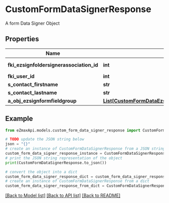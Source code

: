 # CustomFormDataSignerResponse

A form Data Signer Object

## Properties

Name | Type | Description | Notes
------------ | ------------- | ------------- | -------------
**fki_ezsignfoldersignerassociation_id** | **int** | The unique ID of the Ezsignfoldersignerassociation | 
**fki_user_id** | **int** | The unique ID of the User | [optional] 
**s_contact_firstname** | **str** | The First name of the contact | 
**s_contact_lastname** | **str** | The Last name of the contact | 
**a_obj_ezsignformfieldgroup** | [**List[CustomFormDataEzsignformfieldgroupResponse]**](CustomFormDataEzsignformfieldgroupResponse.md) |  | 

## Example

```python
from eZmaxApi.models.custom_form_data_signer_response import CustomFormDataSignerResponse

# TODO update the JSON string below
json = "{}"
# create an instance of CustomFormDataSignerResponse from a JSON string
custom_form_data_signer_response_instance = CustomFormDataSignerResponse.from_json(json)
# print the JSON string representation of the object
print(CustomFormDataSignerResponse.to_json())

# convert the object into a dict
custom_form_data_signer_response_dict = custom_form_data_signer_response_instance.to_dict()
# create an instance of CustomFormDataSignerResponse from a dict
custom_form_data_signer_response_from_dict = CustomFormDataSignerResponse.from_dict(custom_form_data_signer_response_dict)
```
[[Back to Model list]](../README.md#documentation-for-models) [[Back to API list]](../README.md#documentation-for-api-endpoints) [[Back to README]](../README.md)


